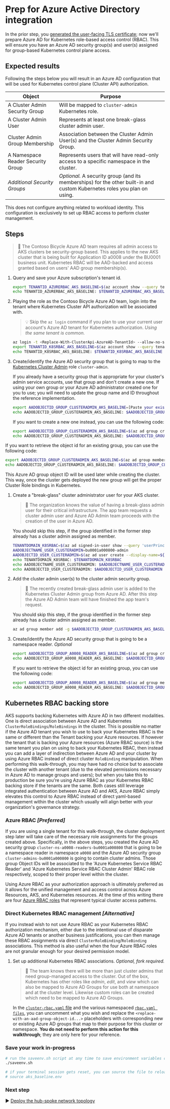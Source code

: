 # Prep for Azure Active Directory integration

In the prior step, you [generated the user-facing TLS certificate](./02-ca-certificates.md); now we'll prepare Azure AD for Kubernetes role-based access control (RBAC). This will ensure you have an Azure AD security group(s) and user(s) assigned for group-based Kubernetes control plane access.

## Expected results

Following the steps below you will result in an Azure AD configuration that will be used for Kubernetes control plane (Cluster API) authorization.

| Object                             | Purpose                                                 |
|------------------------------------|---------------------------------------------------------|
| A Cluster Admin Security Group     | Will be mapped to `cluster-admin` Kubernetes role.      |
| A Cluster Admin User               | Represents at least one break-glass cluster admin user. |
| Cluster Admin Group Membership     | Association between the Cluster Admin User(s) and the Cluster Admin Security Group. |
| A Namespace Reader Security Group  | Represents users that will have read-only access to a specific namespace in the cluster. |
| _Additional Security Groups_       | _Optional._ A security group (and its memberships) for the other built-in and custom Kubernetes roles you plan on using. |

This does not configure anything related to workload identity. This configuration is exclusively to set up RBAC access to perform cluster management.

## Steps

> :book: The Contoso Bicycle Azure AD team requires all admin access to AKS clusters be security-group based. This applies to the new AKS cluster that is being built for Application ID a0008 under the BU0001 business unit. Kubernetes RBAC will be AAD-backed and access granted based on users' AAD group membership(s).

1. Query and save your Azure subscription's tenant id.

   ```bash
   export TENANTID_AZURERBAC_AKS_BASELINE=$(az account show --query tenantId -o tsv)
   echo TENANTID_AZURERBAC_AKS_BASELINE: $TENANTID_AZURERBAC_AKS_BASELINE
   ```

1. Playing the role as the Contoso Bicycle Azure AD team, login into the tenant where Kubernetes Cluster API authorization will be associated with.

   > :bulb: Skip the `az login` command if you plan to use your current user account's Azure AD tenant for Kubernetes authorization. _Using the same tenant is common._

   ```bash
   az login -t <Replace-With-ClusterApi-AzureAD-TenantId> --allow-no-subscriptions
   export TENANTID_K8SRBAC_AKS_BASELINE=$(az account show --query tenantId -o tsv)
   echo TENANTID_K8SRBAC_AKS_BASELINE: $TENANTID_K8SRBAC_AKS_BASELINE
   ```

1. Create/identify the Azure AD security group that is going to map to the [Kubernetes Cluster Admin](https://kubernetes.io/docs/reference/access-authn-authz/rbac/#user-facing-roles) role `cluster-admin`.

   If you already have a security group that is appropriate for your cluster's admin service accounts, use that group and don't create a new one. If using your own group or your Azure AD administrator created one for you to use; you will need to update the group name and ID throughout the reference implementation.
   ```bash
   export AADOBJECTID_GROUP_CLUSTERADMIN_AKS_BASELINE=[Paste your existing cluster admin group Object ID here.]
   echo AADOBJECTID_GROUP_CLUSTERADMIN_AKS_BASELINE: $AADOBJECTID_GROUP_CLUSTERADMIN_AKS_BASELINE
   ```

   If you want to create a new one instead, you can use the following code:

   ```bash
   export AADOBJECTID_GROUP_CLUSTERADMIN_AKS_BASELINE=$(az ad group create --display-name 'cluster-admins-bu0001a000800' --mail-nickname 'cluster-admins-bu0001a000800' --description "Principals in this group are cluster admins in the bu0001a000800 cluster." --query id -o tsv)
   echo AADOBJECTID_GROUP_CLUSTERADMIN_AKS_BASELINE: $AADOBJECTID_GROUP_CLUSTERADMIN_AKS_BASELINE
   ```
 If you want to retrieve the object id for an existing group, you can use the following code:

   ```bash
   export AADOBJECTID_GROUP_CLUSTERADMIN_AKS_BASELINE=$(az ad group member list --group "cluster-admins-bu0001a000800" --query "[].id" -o tsv)
   echo AADOBJECTID_GROUP_CLUSTERADMIN_AKS_BASELINE: $AADOBJECTID_GROUP_CLUSTERADMIN_AKS_BASELINE
   ```

   This Azure AD group object ID will be used later while creating the cluster. This way, once the cluster gets deployed the new group will get the proper Cluster Role bindings in Kubernetes.

1. Create a "break-glass" cluster administrator user for your AKS cluster.

   > :book: The organization knows the value of having a break-glass admin user for their critical infrastructure. The app team requests a cluster admin user and Azure AD Admin team proceeds with the creation of the user in Azure AD.

   You should skip this step, if the group identified in the former step already has a cluster admin assigned as member.

   ```bash
   TENANTDOMAIN_K8SRBAC=$(az ad signed-in-user show --query 'userPrincipalName' -o tsv | cut -d '@' -f 2 | sed 's/\"//')
   AADOBJECTNAME_USER_CLUSTERADMIN=bu0001a000800-admin
   AADOBJECTID_USER_CLUSTERADMIN=$(az ad user create --display-name=${AADOBJECTNAME_USER_CLUSTERADMIN} --user-principal-name ${AADOBJECTNAME_USER_CLUSTERADMIN}@${TENANTDOMAIN_K8SRBAC} --force-change-password-next-sign-in --password ChangeMebu0001a0008AdminChangeMe --query id -o tsv)
   echo TENANTDOMAIN_K8SRBAC: $TENANTDOMAIN_K8SRBAC
   echo AADOBJECTNAME_USER_CLUSTERADMIN: $AADOBJECTNAME_USER_CLUSTERADMIN
   echo AADOBJECTID_USER_CLUSTERADMIN: $AADOBJECTID_USER_CLUSTERADMIN
   ```

1. Add the cluster admin user(s) to the cluster admin security group.

   > :book: The recently created break-glass admin user is added to the Kubernetes Cluster Admin group from Azure AD. After this step the Azure AD Admin team will have finished the app team's request.

   You should skip this step, if the group identified in the former step already has a cluster admin assigned as member.

   ```bash
   az ad group member add -g $AADOBJECTID_GROUP_CLUSTERADMIN_AKS_BASELINE --member-id $AADOBJECTID_USER_CLUSTERADMIN
   ```

1. Create/identify the Azure AD security group that is going to be a namespace reader. _Optional_

   ```bash
   export AADOBJECTID_GROUP_A0008_READER_AKS_BASELINE=$(az ad group create --display-name 'cluster-ns-a0008-readers-bu0001a000800' --mail-nickname 'cluster-ns-a0008-readers-bu0001a000800' --description "Principals in this group are readers of namespace a0008 in the bu0001a000800 cluster." --query id -o tsv)
   echo AADOBJECTID_GROUP_A0008_READER_AKS_BASELINE: $AADOBJECTID_GROUP_A0008_READER_AKS_BASELINE
   ```

    If you want to retrieve the object id for an existing group, you can use the following code:

   ```bash
   export AADOBJECTID_GROUP_A0008_READER_AKS_BASELINE=$(az ad group member list --group "cluster-ns-a0008-readers-bu0001a000800" --query "[].id" -o tsv)
   echo AADOBJECTID_GROUP_A0008_READER_AKS_BASELINE: $AADOBJECTID_GROUP_A0008_READER_AKS_BASELINE
   ```

## Kubernetes RBAC backing store

AKS supports backing Kubernetes with Azure AD in two different modalities. One is direct association between Azure AD and Kubernetes `ClusterRoleBindings`/`RoleBindings` in the cluster. This is possible no matter if the Azure AD tenant you wish to use to back your Kubernetes RBAC is the same or different than the Tenant backing your Azure resources. If however the tenant that is backing your Azure resources (Azure RBAC source) is the same tenant you plan on using to back your Kubernetes RBAC, then instead you can add a layer of indirection between Azure AD and your cluster by using Azure RBAC instead of direct cluster `RoleBinding` manipulation. When performing this walk-through, you may have had no choice but to associate the cluster with another tenant (due to the elevated permissions necessary in Azure AD to manage groups and users); but when you take this to production be sure you're using Azure RBAC as your Kubernetes RBAC backing store if the tenants are the same. Both cases still leverage integrated authentication between Azure AD and AKS, Azure RBAC simply elevates this control to Azure RBAC instead of direct yaml-based management within the cluster which usually will align better with your organization's governance strategy.

### Azure RBAC _[Preferred]_

If you are using a single tenant for this walk-through, the cluster deployment step later will take care of the necessary role assignments for the groups created above. Specifically, in the above steps, you created the Azure AD security group `cluster-ns-a0008-readers-bu0001a000800` that is going to be a namespace reader in namespace `a0008` and the Azure AD security group `cluster-admins-bu0001a000800` is going to contain cluster admins. Those group Object IDs will be associated to the 'Azure Kubernetes Service RBAC Reader' and 'Azure Kubernetes Service RBAC Cluster Admin' RBAC role respectively, scoped to their proper level within the cluster.

Using Azure RBAC as your authorization approach is ultimately preferred as it allows for the unified management and access control across Azure Resources, AKS, and Kubernetes resources. At the time of this writing there are four [Azure RBAC roles](https://learn.microsoft.com/azure/aks/manage-azure-rbac#create-role-assignments-for-users-to-access-cluster) that represent typical cluster access patterns.

### Direct Kubernetes RBAC management _[Alternative]_

If you instead wish to not use Azure RBAC as your Kubernetes RBAC authorization mechanism, either due to the intentional use of disparate Azure AD tenants or another business justifications, you can then manage these RBAC assignments via direct `ClusterRoleBinding`/`RoleBinding` associations. This method is also useful when the four Azure RBAC roles are not granular enough for your desired permission model.

1. Set up additional Kubernetes RBAC associations. _Optional, fork required._

   > :book:  The team knows there will be more than just cluster admins that need group-managed access to the cluster. Out of the box, Kubernetes has other roles like _admin_, _edit_, and _view_ which can also be mapped to Azure AD Groups for use both at namespace and at the cluster level. Likewise custom roles can be created which need to be mapped to Azure AD Groups.

   In the [`cluster-rbac.yaml` file](./cluster-manifests/cluster-rbac.yaml) and the various namespaced [`rbac.yaml files`](./cluster-manifests/cluster-baseline-settings/rbac.yaml), you can uncomment what you wish and replace the `<replace-with-an-aad-group-object-id...>` placeholders with corresponding new or existing Azure AD groups that map to their purpose for this cluster or namespace. **You do not need to perform this action for this walkthrough**; they are only here for your reference.

### Save your work in-progress

```bash
# run the saveenv.sh script at any time to save environment variables created above to aks_baseline.env
./saveenv.sh

# if your terminal session gets reset, you can source the file to reload the environment variables
# source aks_baseline.env
```

### Next step

:arrow_forward: [Deploy the hub-spoke network topology](./04-networking.md)
